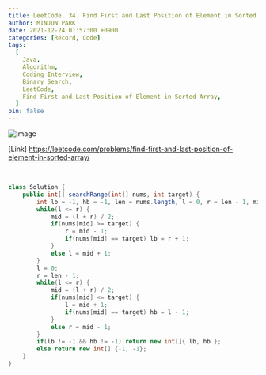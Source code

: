 ```yaml
---
title: LeetCode. 34. Find First and Last Position of Element in Sorted Array
author: MINJUN PARK
date: 2021-12-24 01:57:00 +0900
categories: [Record, Code]
tags:
  [
    Java,
    Algorithm,
    Coding Interview,
    Binary Search,
    LeetCode,
    Find First and Last Position of Element in Sorted Array,
  ]
pin: false
---
```


![image](https://user-images.githubusercontent.com/55131164/147276476-8c6c4cc0-75a1-478d-bd17-a5a01bc4487c.png)

[Link] <https://leetcode.com/problems/find-first-and-last-position-of-element-in-sorted-array/>

<br>

```java
class Solution {
    public int[] searchRange(int[] nums, int target) {
        int lb = -1, hb = -1, len = nums.length, l = 0, r = len - 1, mid;
        while(l <= r) {
            mid = (l + r) / 2;
            if(nums[mid] >= target) {
                r = mid - 1;
                if(nums[mid] == target) lb = r + 1;
            }
            else l = mid + 1;
        }
        l = 0;
        r = len - 1;
        while(l <= r) {
            mid = (l + r) / 2;
            if(nums[mid] <= target) {
                l = mid + 1;
                if(nums[mid] == target) hb = l - 1;
            }
            else r = mid - 1;
        }
        if(lb != -1 && hb != -1) return new int[]{ lb, hb };
        else return new int[] {-1, -1};
    }
}
```
